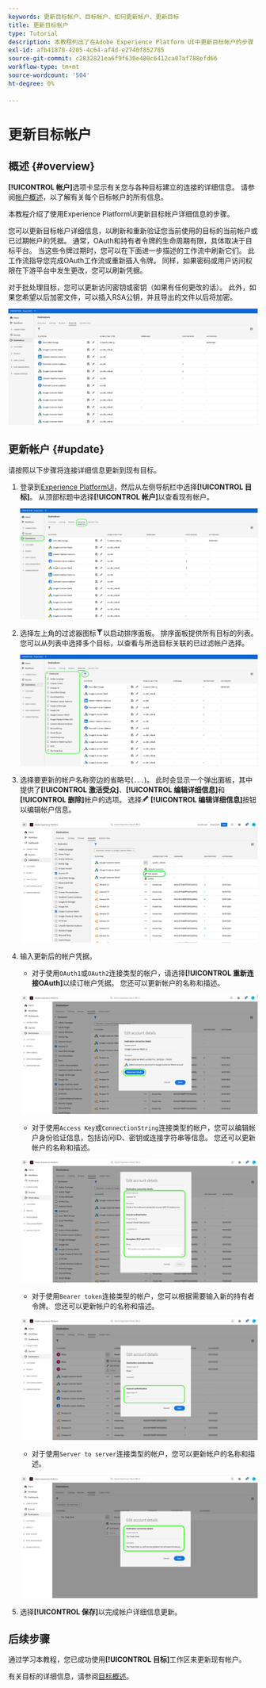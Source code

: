 ```yaml
---
keywords: 更新目标帐户、目标帐户、如何更新帐户、更新目标
title: 更新目标帐户
type: Tutorial
description: 本教程列出了在Adobe Experience Platform UI中更新目标帐户的步骤
exl-id: afb41878-4205-4c64-af4d-e2740f852785
source-git-commit: c2832821ea6f9f630e480c6412ca07af788efd66
workflow-type: tm+mt
source-wordcount: '504'
ht-degree: 0%

---
```


# 更新目标帐户

## 概述 {#overview}

**[!UICONTROL 帐户]**&#x200B;选项卡显示有关您与各种目标建立的连接的详细信息。 请参阅[帐户概述](../ui/destinations-workspace.md#accounts)，以了解有关每个目标帐户的所有信息。

本教程介绍了使用Experience PlatformUI更新目标帐户详细信息的步骤。

您可以更新目标帐户详细信息，以刷新和重新验证您当前使用的目标的当前帐户或已过期帐户的凭据。 通常，OAuth和持有者令牌的生命周期有限，具体取决于目标平台。 当这些令牌过期时，您可以在下面进一步描述的工作流中刷新它们。 此工作流指导您完成OAuth工作流或重新插入令牌。 同样，如果密码或用户访问权限在下游平台中发生更改，您可以刷新凭据。

对于批处理目标，您可以更新访问密钥或密钥（如果有任何更改的话）。 此外，如果您希望以后加密文件，可以插入RSA公钥，并且导出的文件以后将加密。

![帐户选项卡](../assets/ui/update-accounts/destination-accounts.png)

## 更新帐户 {#update}

请按照以下步骤将连接详细信息更新到现有目标。

1. 登录到[Experience PlatformUI](https://platform.adobe.com/)，然后从左侧导航栏中选择&#x200B;**[!UICONTROL 目标]**。 从顶部标题中选择&#x200B;**[!UICONTROL 帐户]**&#x200B;以查看现有帐户。

   ![帐户选项卡](../assets/ui/update-accounts/accounts-tab.png)

2. 选择左上角的过滤器图标![过滤器图标](/help/images/icons/filter.png)以启动排序面板。 排序面板提供所有目标的列表。 您可以从列表中选择多个目标，以查看与所选目标关联的已过滤帐户选择。

   ![筛选目标帐户](../assets/ui/update-accounts/filter-accounts.png)

3. 选择要更新的帐户名称旁边的省略号(`...`)。 此时会显示一个弹出面板，其中提供了&#x200B;**[!UICONTROL 激活受众]**、**[!UICONTROL 编辑详细信息]**&#x200B;和&#x200B;**[!UICONTROL 删除]**&#x200B;帐户的选项。 选择![编辑详细信息按钮](/help/images/icons/edit.png) **[!UICONTROL 编辑详细信息]**&#x200B;按钮以编辑帐户信息。

   ![编辑帐户](../assets/ui/update-accounts/accounts-edit.png)

4. 输入更新后的帐户凭据。

   * 对于使用`OAuth1`或`OAuth2`连接类型的帐户，请选择&#x200B;**[!UICONTROL 重新连接OAuth]**&#x200B;以续订帐户凭据。 您还可以更新帐户的名称和描述。

   ![编辑详细信息OAuth](../assets/ui/update-accounts/edit-details-oauth.png)

   * 对于使用`Access Key`或`ConnectionString`连接类型的帐户，您可以编辑帐户身份验证信息，包括访问ID、密钥或连接字符串等信息。 您还可以更新帐户的名称和描述。

   ![编辑详细信息访问密钥](../assets/ui/update-accounts/edit-details-key.png)

   * 对于使用`Bearer token`连接类型的帐户，您可以根据需要输入新的持有者令牌。 您还可以更新帐户的名称和描述。

   ![编辑详细信息Bearer令牌](../assets/ui/update-accounts/edit-details-bearer.png)

   * 对于使用`Server to server`连接类型的帐户，您可以更新帐户的名称和描述。

   ![编辑服务器到服务器的详细信息](../assets/ui/update-accounts/edit-details-s2s.png)

5. 选择&#x200B;**[!UICONTROL 保存]**&#x200B;以完成帐户详细信息更新。

## 后续步骤

通过学习本教程，您已成功使用&#x200B;**[!UICONTROL 目标]**&#x200B;工作区来更新现有帐户。

有关目标的详细信息，请参阅[目标概述](../catalog/overview.md)。